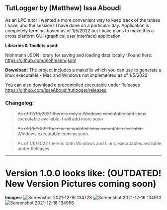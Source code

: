 ## TutLogger by (Matthew) Issa Aboudi
As an LPC tutor I wanted a more convenient way to keep track of the tutees I have, and the sessions I have done on a particular day. Application is completely terminal based as of 1/5/2022 but I have plans to make this a cross platform GUI (graphical user interface) application.

**Libraries & Toolkits used:**

Nlohmann JSON library for saving and loading data locally (Found here: https://github.com/nlohmann/json)

**Download:**
The project includes a makefile which you can use to generate a linux executable - Mac and Windows not implemented as of 1/5/2022

You can also download a precompiled executable under Releases
https://github.com/IssaAboudi/tutlogger/releases

### Changelog:
> <strike>As of 12/16/2021 there is only a Windows executable and Linux executable avaliable, I will add more soon</strike>

>  <strike> As of 1/5/2022 there is an updated linux executable avaliable. Windows executable coming soon. </strike>

> As of 1/6/2022 there is both Windows and Linux executables avaliable under Releases

----

# Version 1.0.0 looks like: (OUTDATED! New Version Pictures coming soon)
**Images:**
![Screenshot 2021-12-16 134728](https://user-images.githubusercontent.com/65807151/146454009-5de7d359-5ea8-400f-a606-610ba4643990.png)
![Screenshot 2021-12-16 134910](https://user-images.githubusercontent.com/65807151/146454129-55c41027-ba6c-4c36-be79-c9cb45943778.png)
![Screenshot 2021-12-16 134956](https://user-images.githubusercontent.com/65807151/146454213-c03e1cef-0e7f-4183-afcc-d8617aaca474.png)
